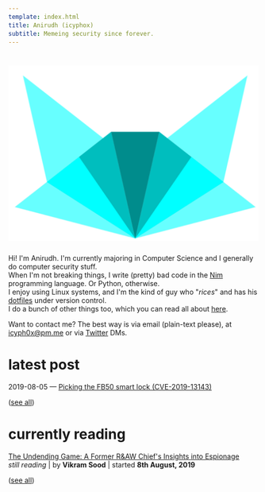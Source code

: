 ```yaml
---
template: index.html
title: Anirudh (icyphox)
subtitle: Memeing security since forever.
---
```


<h1 align=center>
    <img src=/static/icynobg.svg class=logo>
</h1>

Hi! I'm Anirudh. I'm currently majoring in Computer Science and 
I generally do computer security stuff.  
When I'm not breaking things, I write (pretty) bad code in the [Nim](https://nim-lang.org)
programming language. Or Python, otherwise.  
I enjoy using Linux systems, and I'm the kind of guy who "*rices*"
and has his [dotfiles](https://github.com/icyphox/dotfiles) under version control.  
I do a bunch of other things too, which you can read all about [here](/about).

Want to contact me? The best way is via email (plain-text please), at [icyph0x@pm.me](mailto:icyph0x@pm.me)
or via [Twitter](https://twitter.com/icyphox) DMs.

# latest post 

2019-08-05 — [Picking the FB50 smart lock (CVE-2019-13143)](/blog/fb50)

([see all](/blog))

# currently reading

[The Undending Game: A Former R&AW Chief's Insights into Espionage](https://www.amazon.in/Unending-Game-Former-Insights-Espionage/dp/0670091502)  
*still reading* | by **Vikram Sood** | started **8th August, 2019** 

([see all](/reading))
